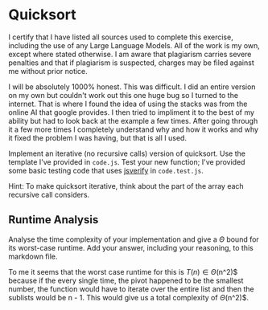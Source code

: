 # Quicksort
I certify that I have listed all sources used to complete this exercise, including the use of any Large Language Models. All of the work is my own, except where stated otherwise. I am aware that plagiarism carries severe penalties and that if plagiarism is suspected, charges may be filed against me without prior notice.

I will be absolutely 1000% honest. This was difficult. I did an entire version on my own but couldn't work out this one huge bug so I turned to the internet. That is where I found the idea of using the stacks was from the online AI that google provides. I then tried to
impliment it to the best of my ability but had to look back at the example a few times. After going through it a few more times I completely understand why and how it works and why it fixed the problem I was having, but that is all I used.

Implement an iterative (no recursive calls) version of quicksort. Use the
template I've provided in `code.js`. Test your new function; I've provided some
basic testing code that uses [jsverify](https://jsverify.github.io/) in
`code.test.js`.

Hint: To make quicksort iterative, think about the part of the array each
recursive call considers.

## Runtime Analysis

Analyse the time complexity of your implementation and give a $\Theta$ bound for
its worst-case runtime. Add your answer, including your reasoning, to this
markdown file.

To me it seems that the worst case runtime for this is $T(n) \in \Theta$(n^2)$  
because if the every single time, the pivot happened to be the smallest number,
the function would have to iterate over the entire list and then the sublists
would be n - 1. This would give us a total complexity of $\Theta$(n^2)$.
